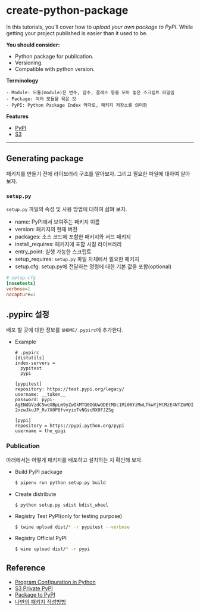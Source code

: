 # create-python-package
In this tutorials, you'll cover how to *upload your own package to PyPI*. 
While getting your project published is easier than it used to be. 

**You should consider:**
  - Python package for publication.
  - Versioning.
  - Compatible with python version. 

**Terminology**
```
- Module: 모듈(module)은 변수, 함수, 클래스 등을 모아 놓은 스크립트 파일임
- Package: 여러 모듈을 묶은 것
- PyPI: Python Package Index 약자로, 패키지 저장소를 의미함
```

**Features**
- [PyPI](https://pypi.org/)
- [S3](https://docs.aws.amazon.com/ko_kr/AmazonS3/latest/dev/Welcome.html)

---

## Generating package
패키지를 만들기 전에 라이브러리 구조를 알아보자. 그리고 필요한 파일에 대하여 알아보자.

### `setup.py`
`setup.py` 파일의 속성 및 사용 방법에 대하여 삺펴 보자.
- name: PyPI에서 보여주는 패키지 이름
- version: 패키지의 현재 버전
- packages: 소스 코드에 포함한 패키지와 서브 패키지
- install_requires: 패키지에 포함 시킬 라이브러리
- entry_point: 실행 가능한 스크립트
- setup_requires: `setup.py` 파일 자체에서 필요한 패키지
- setup.cfg: setup.py에 전달하는 명령에 대한 기본 값을 포함(optional)
```ini
# setup.cfg
[nosetests]
verbose=1
nocapture=1
```

## .pypirc 설정
배포 할 곳에 대한 정보를  `$HOME/.pypirc`에 추가한다.

- Example
  ```
  # .pypirc
  [distutils]
  index-servers = 
    pypitest
    pypi
  
  [pypitest]
  repository: https://test.pypi.org/legacy/
  username: __token__
  password: pypi-AgENdGVzdC5weXBpLm9yZwIkMTQ0OGUwODEtMDc1Mi00YzMwLTkwYjMtMzE4NTZmMDIzZjAxAAIleyJwZXJtaXNzaW9ucyI6ICJ1c2VyIiwgInZlcnNpb24iOiAxfQAABiDn4XAx-2xzwJkuJP_Rv7X0P8fvvyioTvNGscRX0FJZSg

  [pypi]
  repository = https://pypi.python.org/pypi
  username = the_gigi
  ```

### Publication
아래에서는 어떻게 패키지를 배포하고 설치하는 지 확인해 보자.

- Build PyPI package
  ```bash
  $ pipenv run python setup.py build
  ```

- Create distribute 
  ```
  $ python setup.py sdist bdist_wheel
  ```

- Registry Test PyPI(only for testing purpose)
  ```bash
  $ twine upload dist/* -r pypitest --verbose
  ```

- Registry Official PyPI 
  ```bash
  $ wine upload dist/* -r pypi
  ```

## Reference
- [Program Configuration in Python](https://www.drdobbs.com/open-source/program-configuration-in-python/240169310)
- [S3 Private PyPI](https://www.novemberfive.co/blog/opensource-pypi-package-repository-tutorial)
- [Package to PyPI](https://realpython.com/pypi-publish-python-package/)
- [나만의 패키지 작성방법](https://code.tutsplus.com/ko/tutorials/how-to-write-your-own-python-packages--cms-26076)